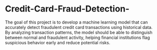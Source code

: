 # Credit-Card-Fraud-Detection-


The goal of this project is to develop a machine learning model that can accurately detect fraudulent credit card transactions using historical data. By analyzing transaction patterns, the model should be able to distinguish between normal and fraudulent activity, helping financial institutions flag suspicious behavior early and reduce potential risks.
